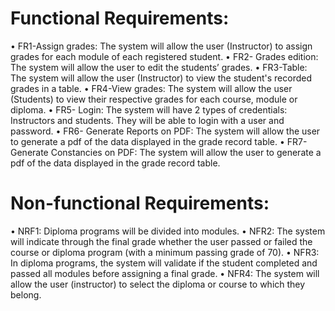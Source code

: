 # Functional Requirements:
•	FR1-Assign grades: The system will allow the user (Instructor) to assign grades for each module of each registered student. 
•	FR2- Grades edition: The system will allow the user to edit the students’ grades.
•	FR3-Table: The system will allow the user (Instructor) to view the student's recorded grades in a table.
•	FR4-View grades: The system will allow the user (Students) to view their respective grades for each course, module or diploma. 
•	FR5- Login: The system will have 2 types of credentials: Instructors and students. They will be able to login with a user and password.
•	FR6- Generate Reports on PDF: The system will allow the user to generate a pdf of the data displayed in the grade record table.
•	FR7- Generate Constancies on PDF: The system will allow the user to generate a pdf of the data displayed in the grade record table. 

# Non-functional Requirements:
•	NRF1: Diploma programs will be divided into modules.
•	NFR2: The system will indicate through the final grade whether the user passed or failed the course or diploma program (with a minimum passing grade of 70).
•	NFR3: In diploma programs, the system will validate if the student completed and passed all modules before assigning a final grade. 
•	NFR4: The system will allow the user (instructor) to select the diploma or course to which they belong. 
